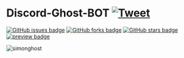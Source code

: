 # Discord-Ghost-BOT <a href="https://twitter.com/intent/tweet?hashtags=discordBot,Discord,Bot,Ghost,CallofDuty" rel="nofollow"><img src="https://camo.githubusercontent.com/90bc908826728c0e4261acfff5619fd732c7be2b2a00624fce6363c9a3623c90/68747470733a2f2f696d672e736869656c64732e696f2f747769747465722f75726c2f687474702f736869656c64732e696f2e7376673f7374796c653d736f6369616c" alt="Tweet" data-canonical-src="https://img.shields.io/twitter/url/http/shields.io.svg?style=social" style="max-width:100%;"></a>


<a href="https://github.com/hDmtP/Discord-Ghost-BOT/issues"><img alt="GitHub issues badge" src="https://camo.githubusercontent.com/1772e84c10524a1c6051377e7201822491d6e7fdaeaf89352b5579acfa578eea/68747470733a2f2f696d672e736869656c64732e696f2f6769746875622f6973737565732f68446d74502f446973636f72642d47686f73742d424f54"></a>         <a href="https://github.com/hDmtP/Discord-Ghost-BOT"><img alt="GitHub forks badge" src="https://camo.githubusercontent.com/315abba06f327de7144918cdad62327c540456e5ac274f33bf7df5154e1676e3/68747470733a2f2f696d672e736869656c64732e696f2f6769746875622f666f726b732f68446d74502f446973636f72642d47686f73742d424f54"></a>         <a href="https://github.com/hDmtP/Discord-Ghost-BOT"><img alt="GitHub stars badge" src="https://camo.githubusercontent.com/015b0a659518d25bb2f17c5765acd7d58dcc8aa0ed9facea6887760803feb25f/68747470733a2f2f696d672e736869656c64732e696f2f6769746875622f73746172732f68446d74502f446973636f72642d47686f73742d424f54"></a>         <a href="https://github.com/hDmtP/Discord-Ghost-BOT/blob/main/LICENSE"><img alt="preview badge" src="https://camo.githubusercontent.com/cd04da670e3abf1d50347bdd98421273f058326d88013dd8ccf457387444d303/68747470733a2f2f696d672e736869656c64732e696f2f6769746875622f6c6963656e73652f68446d74502f446973636f72642d47686f73742d424f543f7374796c653d706c6173746963"></a>         



![simonghost](https://user-images.githubusercontent.com/65482473/118033610-a464ef80-b386-11eb-8f76-e81ee90c631a.jpg)

